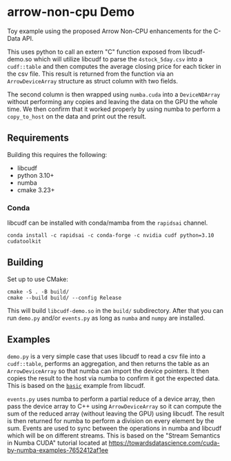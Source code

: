 # arrow-non-cpu Demo

Toy example using the proposed Arrow Non-CPU enhancements for the C-Data
API.

This uses python to call an extern "C" function exposed from 
libcudf-demo.so which will utilize libcudf to parse the `4stock_5day.csv`
into a `cudf::table` and then computes the average closing price for
each ticker in the csv file. This result is returned from the function
via an `ArrowDeviceArray` structure as struct column with two fields.

The second column is then wrapped using `numba.cuda` into a 
`DeviceNDArray` without performing any copies and leaving the data on the
GPU the whole time. We then confirm that it worked properly by using numba
to perform a `copy_to_host` on the data and print out the result.

## Requirements

Building this requires the following:

* libcudf
* python 3.10+
* numba
* cmake 3.23+

### Conda

libcudf can be installed with conda/mamba from the `rapidsai` channel.

```shell
conda install -c rapidsai -c conda-forge -c nvidia cudf python=3.10 cudatoolkit
```

## Building

Set up to use CMake:

```shell
cmake -S . -B build/
cmake --build build/ --config Release
```

This will build `libcudf-demo.so` in the `build/` subdirectory. After that
you can run `demo.py` and/or `events.py` as long as `numba` and `numpy`
are installed. 

## Examples

`demo.py` is a very simple case that uses libcudf to read a csv file into
a `cudf::table`, performs an aggregation, and then returns the table as 
an `ArrowDeviceArray` so that numba can import the device pointers. It 
then copies the result to the host via numba to confirm it got the
expected data. This is based on the [`basic`](https://github.com/rapidsai/cudf/tree/branch-23.06/cpp/examples/basic) example from libcudf.

`events.py` uses numba to perform a partial reduce of a device array,
then pass the device array to C++ using `ArrowDeviceArray` so it can
compute the sum of the reduced array (without leaving the GPU) using
libcudf. The result is then returned for numba to perform a division
on every element by the sum. Events are used to sync between the 
operations in numba and libcudf which will be on different streams.
This is based on the "Stream Semantics in Numba CUDA" tutorial located
at https://towardsdatascience.com/cuda-by-numba-examples-7652412af1ee
